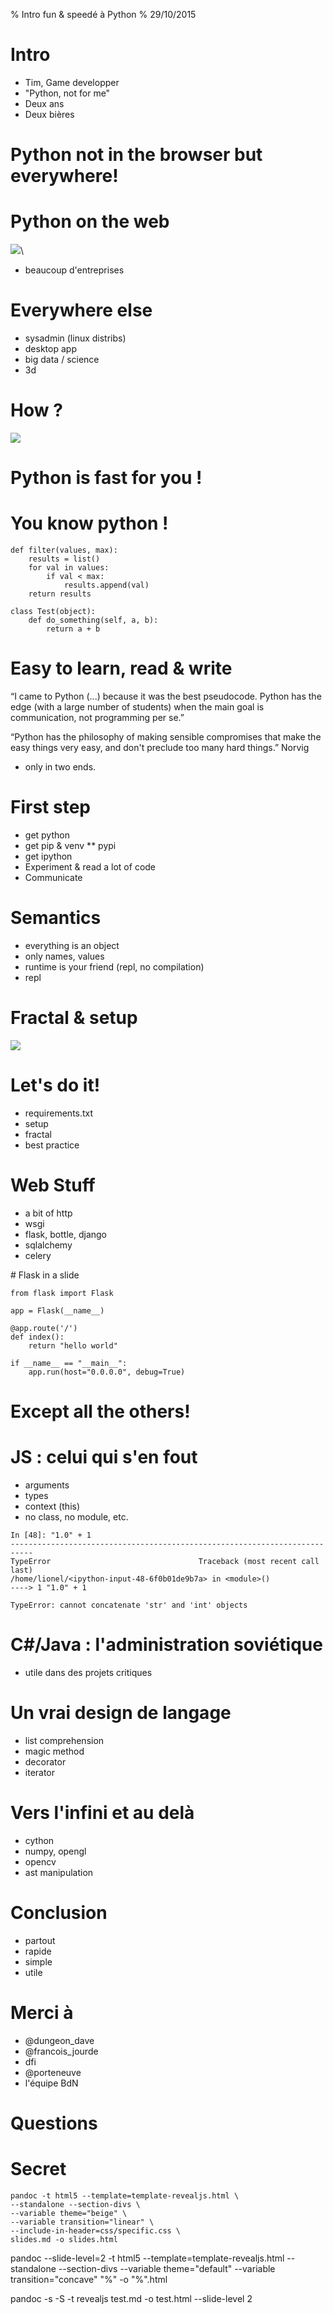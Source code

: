 % Intro fun & speedé à Python
% 29/10/2015


# Intro

* Tim, Game developper
* "Python, not for me"
* Deux ans
* Deux bières

# Python not in the browser but everywhere!

# Python on the web

![]( ./img/django-ajax.png)\

* beaucoup d'entreprises

# Everywhere else

* sysadmin (linux distribs)
* desktop app
* big data / science
* 3d

# How ?

![]( ./img/drawing.png)

# Python is fast for you !

# You know python !

~~~~~
def filter(values, max):
    results = list()
    for val in values:
        if val < max:
            results.append(val)
    return results

class Test(object):
    def do_something(self, a, b):
        return a + b
~~~~~

# Easy to learn, read & write

“I came to Python (...) because it was the best pseudocode. Python has the edge (with a large number of students) when the main goal is communication, not programming per se.”

“Python has the philosophy of making sensible compromises that make the easy things very easy, and don't preclude too many hard things.”  Norvig

* only in two ends.

# First step

* get python
* get pip & venv
    ** pypi
* get ipython
* Experiment & read a lot of code
* Communicate

# Semantics

* everything is an object
* only names, values
* runtime is your friend (repl, no compilation)
* repl

# Fractal & setup

![]( ./img/fractal.png)

# Let's do it!

* requirements.txt
* setup
* fractal
* best practice

# Web Stuff

* a bit of http
* wsgi
* flask, bottle, django
* sqlalchemy
* celery

# Flask in a slide

~~~~~~~
from flask import Flask

app = Flask(__name__)

@app.route('/')
def index():
    return "hello world"

if __name__ == "__main__":
    app.run(host="0.0.0.0", debug=True)
~~~~~~~

# Except all the others!

# JS : celui qui s'en fout

* arguments
* types
* context (this)
* no class, no module, etc.


~~~~~
In [48]: "1.0" + 1
---------------------------------------------------------------------------
TypeError                                 Traceback (most recent call last)
/home/lionel/<ipython-input-48-6f0b01de9b7a> in <module>()
----> 1 "1.0" + 1

TypeError: cannot concatenate 'str' and 'int' objects
~~~~~


# C#/Java : l'administration soviétique

* utile dans des projets critiques

# Un vrai design de langage

* list comprehension
* magic method
* decorator
* iterator

# Vers l'infini et au delà

* cython
* numpy, opengl
* opencv
* ast manipulation

# Conclusion

* partout
* rapide
* simple
* utile

# Merci à

* @dungeon_dave
* @francois_jourde
* dfi
* @porteneuve
* l'équipe BdN

# Questions


# Secret

~~~~~~~
pandoc -t html5 --template=template-revealjs.html \
--standalone --section-divs \
--variable theme="beige" \
--variable transition="linear" \
--include-in-header=css/specific.css \
slides.md -o slides.html
~~~~~~~
pandoc --slide-level=2 -t html5 --template=template-revealjs.html --standalone --section-divs --variable theme="default" --variable transition="concave" "%" -o "%".html

pandoc -s -S -t revealjs test.md -o test.html --slide-level 2
